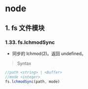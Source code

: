 # node

## 1. fs 文件模块

### 1.33. fs.lchmodSync

- 同步的 lchmod(2)。返回 undefined。
  

> Syntax

```js
//path <string> | <Buffer>
//mode <integer>
fs.lchmodSync(path, mode)
```

